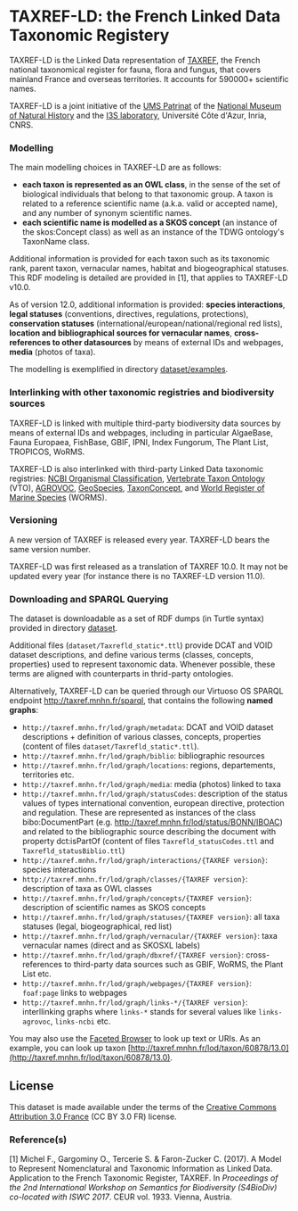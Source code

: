 # TAXREF-LD: the French Linked Data Taxonomic Registery

TAXREF-LD is the Linked Data representation of [TAXREF](https://inpn.mnhn.fr/programme/referentiel-taxonomique-taxref?lg=en), the French national taxonomical register for fauna, flora and fungus, that covers mainland France and overseas territories. It accounts for 590000+ scientific names.

TAXREF-LD is a joint initiative of the [UMS Patrinat](http://www.patrinat.fr/) of the [National Museum of Natural History](http://www.mnhn.fr/) and the [I3S laboratory](http://www.i3s.unice.fr/), Université Côte d'Azur, Inria, CNRS.


### Modelling

The main modelling choices in TAXREF-LD are as follows:
- **each taxon is represented as an OWL class**, in the sense of the set of biological individuals that belong to that taxonomic group. A taxon is related to a reference scientific name (a.k.a. valid or accepted name), and any number of synonym scientific names.
- **each scientific name is modelled as a SKOS concept** (an instance of the skos:Concept class) as well as an instance of the TDWG ontology's TaxonName class.

Additional information is provided for each taxon such as its taxonomic rank, parent taxon, vernacular names, habitat and biogeographical statuses.
This RDF modeling is detailed are provided in [1], that applies to TAXREF-LD v10.0.

As of version 12.0, additional information is provided: **species interactions**, **legal statuses** (conventions, directives, regulations, protections), **conservation statuses** (international/european/national/regional red lists), **location and bibliographical sources for vernacular names**, **cross-references to other datasources** by means of external IDs and webpages, **media** (photos of taxa).

The modelling is exemplified in directory [dataset/examples](dataset/examples).


### Interlinking with other taxonomic registries and biodiversity sources

TAXREF-LD is linked with multiple third-party biodiversity data sources by means of external IDs and webpages, including in particular AlgaeBase, Fauna Europaea, FishBase, GBIF, IPNI, Index Fungorum, The Plant List, TROPICOS, WoRMS.

TAXREF-LD is also interlinked with third-party Linked Data taxonomic registries: [NCBI Organismal Classification](http://bioportal.bioontology.org/ontologies/NCBITAXON), [Vertebrate Taxon Ontology](http://www.ontobee.org/ontology/VTO) (VTO), [AGROVOC](http://aims.fao.org/agrovoc), [GeoSpecies](https://datahub.io/dataset/geospecies), [TaxonConcept](https://datahub.io/dataset/taxonconcept), and [World Register of Marine Species](http://www.marinespecies.org) (WORMS).


### Versioning

A new version of TAXREF is released every year. TAXREF-LD bears the same version number. 

TAXREF-LD was first released as a translation of TAXREF 10.0. It may not be updated every year (for instance there is no TAXREF-LD version 11.0).


### Downloading and SPARQL Querying

The dataset is downloadable as a set of RDF dumps (in Turtle syntax) provided in directory [dataset](dataset).

Additional files (`dataset/Taxrefld_static*.ttl`) provide DCAT and VOID dataset descriptions, and define various terms (classes, concepts, properties) used to represent taxonomic data. Whenever possible, these terms are aligned with counterparts in thrid-party ontologies.

Alternatively, TAXREF-LD can be queried through our Virtuoso OS SPARQL endpoint http://taxref.mnhn.fr/sparql, that contains the following **named graphs**:
- `http://taxref.mnhn.fr/lod/graph/metadata`: DCAT and VOID dataset descriptions + definition of various classes, concepts, properties (content of files `dataset/Taxrefld_static*.ttl`).
- `http://taxref.mnhn.fr/lod/graph/biblio`: bibliographic resources
- `http://taxref.mnhn.fr/lod/graph/locations`: regions, departements, territories etc.
- `http://taxref.mnhn.fr/lod/graph/media`: media (photos) linked to taxa
- `http://taxref.mnhn.fr/lod/graph/statusCodes`: description of the status values of types international convention, european directive, protection and regulation. These are represented as instances of the class bibo:DocumentPart (e.g. http://taxref.mnhn.fr/lod/status/BONN/IBOAC) and related to the bibliographic source describing the document with property dct:isPartOf (content of files `Taxrefld_statusCodes.ttl` and `Taxrefld_statusBiblio.ttl`)
- `http://taxref.mnhn.fr/lod/graph/interactions/{TAXREF version}`: species interactions
- `http://taxref.mnhn.fr/lod/graph/classes/{TAXREF version}`: description of taxa as OWL classes 
- `http://taxref.mnhn.fr/lod/graph/concepts/{TAXREF version}`: description of scientific names as SKOS concepts
- `http://taxref.mnhn.fr/lod/graph/statuses/{TAXREF version}`: all taxa statuses (legal, biogeographical, red list)
- `http://taxref.mnhn.fr/lod/graph/vernacular/{TAXREF version}`: taxa vernacular names (direct and as SKOSXL labels)
- `http://taxref.mnhn.fr/lod/graph/dbxref/{TAXREF version}`: cross-references to third-party data sources such as GBIF, WoRMS, the Plant List etc.
- `http://taxref.mnhn.fr/lod/graph/webpages/{TAXREF version}`: `foaf:page` links to webpages
- `http://taxref.mnhn.fr/lod/graph/links-*/{TAXREF version}`: interllinking graphs where `links-*` stands for several values like `links-agrovoc`, `links-ncbi` etc.


You may also use the [Faceted Browser](http://sparks-vm33.i3s.unice.fr:8890/fct/) to look up text or URIs.
As an example, you can look up taxon [http://taxref.mnhn.fr/lod/taxon/60878/13.0](http://taxref.mnhn.fr/lod/taxon/60878/13.0).


## License

This dataset is made available under the terms of the [Creative Commons Attribution 3.0 France](https://creativecommons.org/licenses/by/3.0/fr/) (CC BY 3.0 FR) license.


### Reference(s)

[1] Michel F., Gargominy O., Tercerie S. & Faron-Zucker C. (2017). A Model to Represent Nomenclatural and Taxonomic Information as Linked Data. Application to the French Taxonomic Register, TAXREF. In _Proceedings of the 2nd International Workshop on Semantics for Biodiversity (S4BioDiv) co-located with ISWC 2017_. CEUR vol. 1933. Vienna, Austria.
